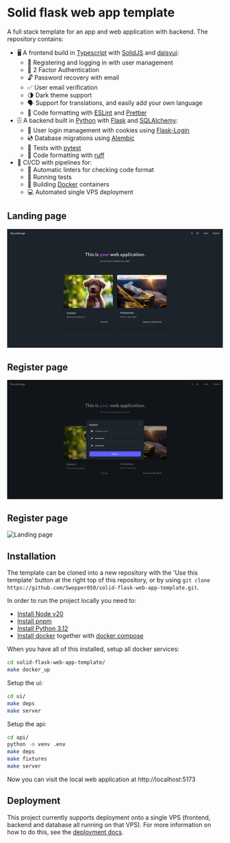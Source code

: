 # Solid flask web app template
A full stack template for an app and web application with backend. The repository contains:
 - 🖥️ A frontend build in [Typescript](https://www.typescriptlang.org/) with [SolidJS](https://www.solidjs.com/) and [daisyui](https://daisyui.com/):
   - 🪪 Registering and logging in with user management
   - 🔑 2 Factor Authentication
   - 🔓 Password recovery with email
   - ✅ User email verification
   - 🌗 Dark theme support
   - 🗣️ Support for translations, and easily add your own language
   - 📝 Code formatting with [ESLint](https://eslint.org/) and [Prettier](https://prettier.io/)
 - 🗄️ A backend built in [Python](https://www.python.org/) with [Flask](https://flask.palletsprojects.com/en/3.0.x/) and [SQLAlchemy](https://www.sqlalchemy.org/):
   - 🧍 User login management with cookies using [Flask-Login](https://flask-login.readthedocs.io/en/latest/)
   - 💿 Database migrations using [Alembic](https://alembic.sqlalchemy.org/en/latest/)
   - 🧪 Tests with [pytest](https://docs.pytest.org/en/stable/)
   - 📝 Code formatting with [ruff](https://docs.astral.sh/ruff/)
 - 🚀 CI/CD with pipelines for:
   - 📝 Automatic linters for checking code format
   - 🧪 Running tests
   - 🐳 Building [Docker](https://www.docker.com/) containers
   - 💻 Automated single VPS deployment

## Landing page
![Landing page](./docs/images/landing_page.png "Landing page")

## Register page
![Landing page](./docs/images/register_page.png "Register page")

## Register page
![Landing page](./docs/images/home_page.png "Home page")

## Installation
The template can be cloned into a new repository with the 'Use this template' button at the right top of this repository, or by using `git clone https://github.com/Swopper050/solid-flask-web-app-template.git`.

In order to run the project locally you need to:
  * [Install Node v20](https://nodejs.org/en/download/package-manager)
  * [Install pnpm](https://pnpm.io/installation)
  * [Install Python 3.12](https://www.python.org/downloads/)
  * [Install docker](https://docs.docker.com/engine/install/) together with [docker compose](https://docs.docker.com/compose/)

When you have all of this installed, setup all docker services:

```bash
cd solid-flask-web-app-template/
make docker_up
```

Setup the ui:
```bash
cd ui/
make deps
make server
```

Setup the api:
```bash
cd api/
python -m venv .env
make deps
make fixtures
make server
```

Now you can visit the local web application at http://localhost:5173


## Deployment
This project currently supports deployment onto a single VPS (frontend, backend and database all running on that VPS). For more information on how to do this, see the [deployment docs](docs/web_deployment.md).

